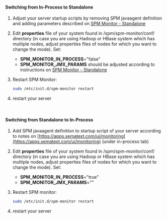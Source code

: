 #### Switching from In-Process to Standalone

1.  Adjust your server startup scripts by removing SPM javaagent
definition and adding parameters described on [SPM Monitor - Standalone](spm-monitor-standalone)

2.  Edit **properties** file of your system found in
/spm/spm-monitor/conf/ directory (in case you are using Hadoop or HBase
system which has multiple nodes, adjust properties files of nodes for
which you want to change the mode). Set:

    - **SPM\_MONITOR\_IN\_PROCESS**="false"
    - **SPM\_MONITOR\_JMX\_PARAMS** should be adjusted according to
      instructions on [SPM Monitor - Standalone](spm-monitor-standalone)

3.  Restart SPM Monitor:

    ``` bash
    sudo /etc/init.d/spm-monitor restart
    ```

4. restart your server

 

#### Switching from Standalone to In-Process

1. Add SPM javaagent definition to startup script of your server
according to notes
on [https://apps.sematext.com/ui/monitoring](https://apps.sematext.com/ui/monitoring)
(under in-process tab)

2.  Edit **properties** file of your system found in
/spm/spm-monitor/conf/ directory (in case you are using Hadoop or HBase
system which has multiple nodes, adjust properties files of nodes for
which you want to change the mode). Set:

    - **SPM\_MONITOR\_IN\_PROCESS**="true"
    - **SPM\_MONITOR\_JMX\_PARAMS**=""

3. Restart SPM monitor:

    ``` bash
    sudo /etc/init.d/spm-monitor restart
    ```

4. restart your server  
  

